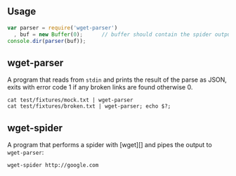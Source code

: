 ## Usage

```javascript
var parser = require('wget-parser')
  , buf = new Buffer(0);      // buffer should contain the spider output
console.dir(parser(buf));
```

## wget-parser

A program that reads from `stdin` and prints the result of the parse as JSON, exits with error code 1 if any broken links are found otherwise 0.


```
cat test/fixtures/mock.txt | wget-parser
cat test/fixtures/broken.txt | wget-parser; echo $?;
```

## wget-spider

A program that performs a spider with [wget][] and pipes the output to `wget-parser`:

```
wget-spider http://google.com
```
